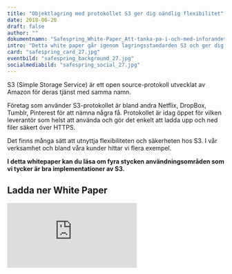 ```yaml
---
title: "Objektlagring med protokollet S3 ger dig oändlig flexibilitet"
date: 2018-06-20
draft: false
author: ""
dokumentnamn: "Safespring_White-Paper_Att-tanka-pa-i-och-med-inforandet-av-GDPR-och-CLOUD-act.pdf"
intro: "Detta white paper går igenom lagringsstandarden S3 och ger dig fyra exempel på hur det kan användas idag. Du kommer lära dig hur du kan använda dig av den på olika sätt i din verksamhet, säkert och modernt, utan att din data behöver lämnar landet."
card: "safespring_card_27.jpg"
eventbild: "safespring_background_27.jpg"
socialmediabild: "safespring_social_27.jpg"
---
```


<div class="ingress"><p>S3 (Simple Storage Service) är ett open source-protokoll utvecklat av Amazon för deras tjänst med samma namn.</p></div>
<p>Företag som använder S3-protokollet är bland andra Netflix, DropBox, Tumblr, Pinterest för att nämna några få. Protokollet är idag öppet för vilken leverantör som helst att använda och gör det enkelt att ladda upp och ned filer säkert över HTTPS.</p>
<p>Det finns många sätt att utnyttja flexibiliteten och säkerheten hos S3. I vår verksamhet och bland våra kunder hittar vi flera exempel.</p>
<p><b>I detta whitepaper kan du läsa om fyra stycken användningsområden som vi tycker är bra implementationer av S3.</b></p>
<h2>Ladda ner White Paper</h2>

<iframe src="https://pages.upsales.com/9549ud958ab6767c34e7c843fe5585ca7e9ac-frame" class="linked-form" style="border:0"></iframe>  
